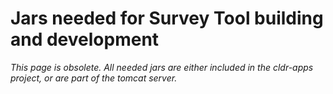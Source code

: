 # Jars needed for Survey Tool building and development

*This page is obsolete. All needed jars are either included in the cldr-apps
project, or are part of the tomcat server.*
